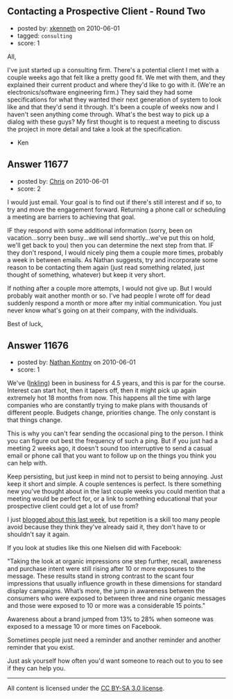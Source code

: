 ## Contacting a Prospective Client - Round Two

- posted by: [xkenneth](https://stackexchange.com/users/-1/3270-xkenneth) on 2010-06-01
- tagged: `consulting`
- score: 1

All,

I've just started up a consulting firm. There's a potential client I met with a couple weeks ago that felt like a pretty good fit. We met with them, and they explained their current product and where they'd like to go with it. (We're an electronics/software engineering firm.) They said they had some specifications for what they wanted their next generation of system to look like and that they'd send it through. It's been a couple of weeks now and I haven't seen anything come through. What's the best way to pick up a dialog with these guys? My first thought is to request a meeting to discuss the project in more detail and take a look at the specification.

- Ken


## Answer 11677

- posted by: [Chris](https://stackexchange.com/users/-1/412-chris) on 2010-06-01
- score: 2

I would just email. Your goal is to find out if there's still interest and if so, to try and move the engagement forward. Returning a phone call or scheduling a meeting are barriers to achieving that goal. 

IF they respond with some additional information (sorry, been on vacation...sorry been busy...we will send shortly...we've put this on hold, we'll get back to you) then you can determine the next step from that. IF they don't respond, I would nicely ping them a couple more times, probably a week in between emails. As Nathan suggests, try and incorporate some reason to be contacting them again (just read something related, just thought of something, whatever) but keep it very short.

If nothing after a couple more attempts, I would not give up. But I would probably wait another month or so. I've had people I wrote off for dead suddenly respond a month or more after my initial communication. You just never know what's going on at their company, with the individuals.

Best of luck,


## Answer 11676

- posted by: [Nathan Kontny](https://stackexchange.com/users/-1/973-nathan-kontny) on 2010-06-01
- score: 1

<p>We've (<a href="http://inklingmarkets.com" rel="nofollow">Inkling</a>) been in business for 4.5 years, and this is par for the course. Interest can start hot, then it tapers off, then it might pick up again extremely hot 18 months from now. This happens all the time with large companies who are constantly trying to make plans with thousands of different people. Budgets change, priorities change. The only constant is that things change. </p>

<p>This is why you can't fear sending the occasional ping to the person. I think you can figure out best the frequency of such a ping. But if you just had a meeting 2 weeks ago, it doesn't sound too interruptive to send a casual email or phone call that you want to follow up on the things you think you can help with. </p>

<p>Keep persisting, but just keep in mind not to persist to being annoying. Just keep it short and simple. A couple sentences is perfect. Is there something new you've thought about in the last couple weeks you could mention that a meeting would be perfect for, or a link to something educational that your prospective client could get a lot of use from? </p>

<p>I just <a href="http://blog.inklingmarkets.com/2010/05/dont-keep-yourself-dry-be-real-instead.html" rel="nofollow">blogged about this last week</a>, but repetition is a skill too many people avoid because they think they've already said it, they don't have to or shouldn't say it again. </p>

<p>If you look at studies like this one Nielsen did with Facebook:</p>

<p>"Taking the look at organic impressions one step further, recall, awareness and purchase intent were still rising after 10 or more exposures to the message. These results stand in strong contrast to the scant four impressions that usually influence growth in these dimensions for standard display campaigns. What’s more, the jump in awareness between the consumers who were exposed to between three and nine organic messages and those were exposed to 10 or more was a considerable 15 points."</p>

<p>Awareness about a brand jumped from 13% to 28% when someone was exposed to a message 10 or more times on Facebook.</p>

<p>Sometimes people just need a reminder and another reminder and another reminder that you exist. </p>

<p>Just ask yourself how often you'd want someone to reach out to you to see if they can help you. </p>




---

All content is licensed under the [CC BY-SA 3.0 license](https://creativecommons.org/licenses/by-sa/3.0/).

